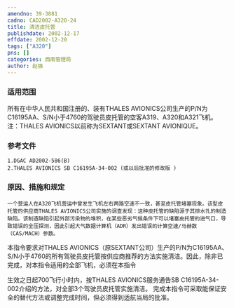 ```yaml
---
amendno: 39-3881  
cadno: CAD2002-A320-24  
title: 清洁皮托管  
publishdate: 2002-12-17  
effdate: 2002-12-20  
tags: ["A320"]  
pns: []  
categories: 西南管理局  
author: 赵强  
---
```

  
### 适用范围  
所有在中华人民共和国注册的、装有THALES AVIONICS公司生产的P/N为C16195AA、S/N小于4760的驾驶员皮托管的空客A319、A320和A321飞机。
注：THALES AVIONICS以前称为SEXTANT或SEXTANT AVIONIQUE。  
  
<!--more-->  
### 参考文件  
    1.DGAC AD2002-586(B)  
    2.THALES AVIONICS SB C16195A-34-002 (或以后批准的修改版 )  
  
### 原因、措施和规定  
    一个营运人在A320飞机营运中曾发生飞机左右两路空速不一致，甚至皮托管堵塞现象。该型皮托管的供应商THALES AVIONICS公司实施的调查发现：这种皮托管的缺陷源于其排水孔的制造缺陷。该制造缺陷引起外部污染物的堆积，在某些恶劣气候条件下可以堵塞皮托管的进气口，导致错误的全压探测，因此引起大气数据计算机（ADR）发出错误的计算空速/马赫数（CAS/MACH）参数。  
本指令要求对THALES AVIONICS（原SEXTANT公司）生产的P/N为C16195AA、S/N小于4760的所有驾驶员皮托管按供应商推荐的方法实施清洁。因此，除非已完成，对本指令适用的全部飞机，必须在本指令  
  
生效之日起700飞行小时内，按THALES AVIONICS服务通告SB C16195A-34-002介绍的方法，对全部3个驾驶员皮托管实施清洁。 完成本指令可采取能保证安全的替代方法或调整完成时间，但必须得到适航当局的批准。  
